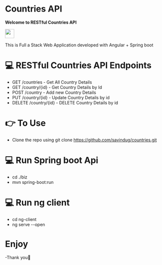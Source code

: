 # Countries API

**Welcome to RESTful Countries API**

 <img src="https://github.com/savindug/Savindug/blob/main/wave.gif" width="30px">

This is Full a Stack Web Application developed with Angular + Spring boot


#  💻 RESTful Countries API Endpoints
  
- GET /countries - Get All Country Details
- GET /country/{id} - Get Country Details by Id
- POST /country - Add new Country Details
- PUT /country/{id} - Update Country Details by id
- DELETE /country/{id} - DELETE Country Details by id

# 👉 To Use

- Clone the repo using 
      git clone https://github.com/savindug/countries.git

# 💻 Run Spring boot Api
- cd ./biz
- mvn spring-boot:run

# 💻 Run ng client
- cd ng-client
- ng serve --open

# Enjoy

-Thank you🙏

